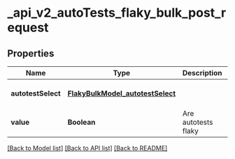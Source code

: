 # _api_v2_autoTests_flaky_bulk_post_request
## Properties

| Name | Type | Description | Notes |
|------------ | ------------- | ------------- | -------------|
| **autotestSelect** | [**FlakyBulkModel_autotestSelect**](FlakyBulkModel_autotestSelect.md) |  | [optional] [default to null] |
| **value** | **Boolean** | Are autotests flaky | [default to null] |

[[Back to Model list]](../README.md#documentation-for-models) [[Back to API list]](../README.md#documentation-for-api-endpoints) [[Back to README]](../README.md)

